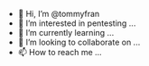 - 👋 Hi, I’m @tommyfran
- 👀 I’m interested in pentesting ...
- 🌱 I’m currently learning ...
- 💞️ I’m looking to collaborate on ...
- 📫 How to reach me ...

<!---
tommyfran/tommyfran is a ✨ special ✨ repository because its `README.md` (this file) appears on your GitHub profile.
You can click the Preview link to take a look at your changes.
--->
